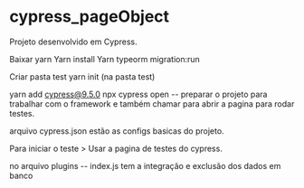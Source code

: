 # cypress_pageObject
Projeto desenvolvido em Cypress. 

Baixar yarn
Yarn install
Yarn typeorm migration:run

Criar pasta test
yarn init (na pasta test)

yarn add cypress@9.5.0
npx cypress open -- preparar o projeto para trabalhar com o framework e também chamar para abrir a pagina para rodar testes. 

arquivo cypress.json estão as configs basicas do projeto.

Para iniciar o teste > Usar a pagina de testes do cypress.

no arquivo plugins -- index.js tem a integração e exclusão dos dados em banco



